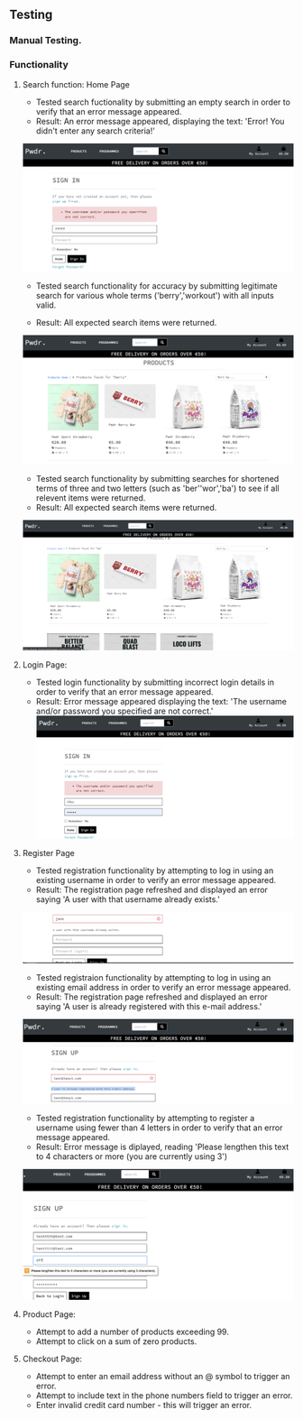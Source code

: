 ## Testing
### Manual Testing.
### Functionality

1. Search function: Home Page
    - Tested search fuctionality by submitting an empty search in order to verify that an error message appeared.
    - Result: An error message appeared, displaying the text: 'Error! You didn't enter any search criteria!'

    ![](media/test-search.png)


    - Tested search functionality for accuracy by submitting legitimate search for various whole terms ('berry','workout') with all  inputs valid.

    - Result: All expected search items were returned.

    ![](media/test-terms.png)


    - Tested search functionality by submitting searches for shortened terms of three and two letters (such as 'ber''wor','ba') to see if all relevent items were returned.
    - Result: All expected search items were returned. 

    ![](media/test-search-small.png)


2. Login Page:
    - Tested login functionality by submitting incorrect login details in order to verify that an error message appeared.
    - Result: Error message appeared displaying the text: 'The username and/or password you specified are not correct.'
    ![](media/login-username.png)

3. Register Page
    - Tested registration functionality by attempting to log in using an existing username in order to verify an error message appeared.
    - Result: The registration page refreshed and displayed an error saying 'A user with that username already exists.'

    ![](media/test-reg-name.png)
   
    - Tested registraion functionality by attempting to log in using an existing email address in order to verify an error message appeared.
    - Result: The registration page refreshed and displayed an error saying 'A user is already registered with this e-mail address.'

    ![](media/test-reg-email.png)

    - Tested registration functionality by attempting to register a username using fewer than 4 letters in order to verify that an error message appeared.
    - Result: Error message is diplayed, reading 'Please lengthen this text to 4 characters or more (you are currently using 3')

    ![](media/test-signup3.png)


4. Product Page:
    - Attempt to add a number of products exceeding 99.
    - Attempt to click on a sum of zero products.

5. Checkout Page:
    - Attempt to enter an email address without an @ symbol to trigger an error.
    - Attempt to include text in the phone numbers field to trigger an error.
    - Enter invalid credit card number - this will trigger an error.